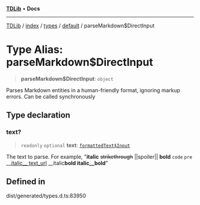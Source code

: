 [**TDLib**](../../../../../../README.md) • **Docs**

***

[TDLib](../../../../../../modules.md) / [index](../../../../../README.md) / [types](../../../README.md) / [default](../README.md) / parseMarkdown$DirectInput

# Type Alias: parseMarkdown$DirectInput

> **parseMarkdown$DirectInput**: `object`

Parses Markdown entities in a human-friendly format, ignoring markup errors. Can be called synchronously

## Type declaration

### text?

> `readonly` `optional` **text**: [`formattedText$Input`](formattedText$Input.md)

The text to parse. For example, "__italic__ ~~strikethrough~~ ||spoiler|| **bold** `code` ```pre``` __[italic__ text_url](telegram.org) __italic**bold italic__bold**"

## Defined in

dist/generated/types.d.ts:83950
